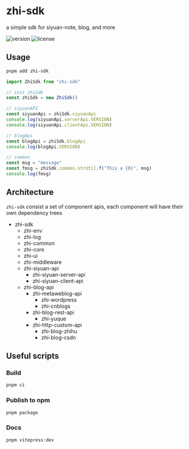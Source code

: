 # zhi-sdk

a simple sdk for siyuan-note, blog, and more

![version](https://img.shields.io/github/release/terwer/zhi-sdk.svg?style=flat-square)
![license](https://img.shields.io/badge/license-GPL-blue.svg?style=popout-square)

## Usage

```bash
pnpm add zhi-sdk
```

```ts
import ZhiSdk from "zhi-sdk"

// init zhiSdk
const zhiSdk = new ZhiSdk()

// siyuanAPI
const siyuanApi = zhiSdk.siyuanApi
console.log(siyuanApi.serverApi.VERSION)
console.log(siyuanApi.clientApi.VERSION)

// blogApi
const blogApi = zhiSdk.blogApi
console.log(blogApi.VERSION)

// common
const msg = "message"
const fmsg = zhiSdk.common.strUtil.f("This a {0}", msg)
console.log(fmsg)
```

## Architecture

`zhi-sdk` consist a set of component apis, each component will have their own dependency trees

- zhi-sdk
  - zhi-env
  - zhi-log
  - zhi-common
  - zhi-core
  - zhi-ui
  - zhi-middleware
  - zhi-siyuan-api
    - zhi-siyuan-server-api
    - zhi-siyuan-client-api
  - zhi-blog-api
    - zhi-metaweblog-api
      - zhi-wordpress
      - zhi-cnblogs
    - zhi-blog-rest-api
      - zhi-yuque
    - zhi-http-custom-api
      - zhi-blog-zhihu
      - zhi-blog-csdn

## Useful scripts

### Build

```bash
pnpm ci
```

### Publish to npm

```bash
pnpm package
```

### Docs

```bash
pnpm vitepress:dev
```
